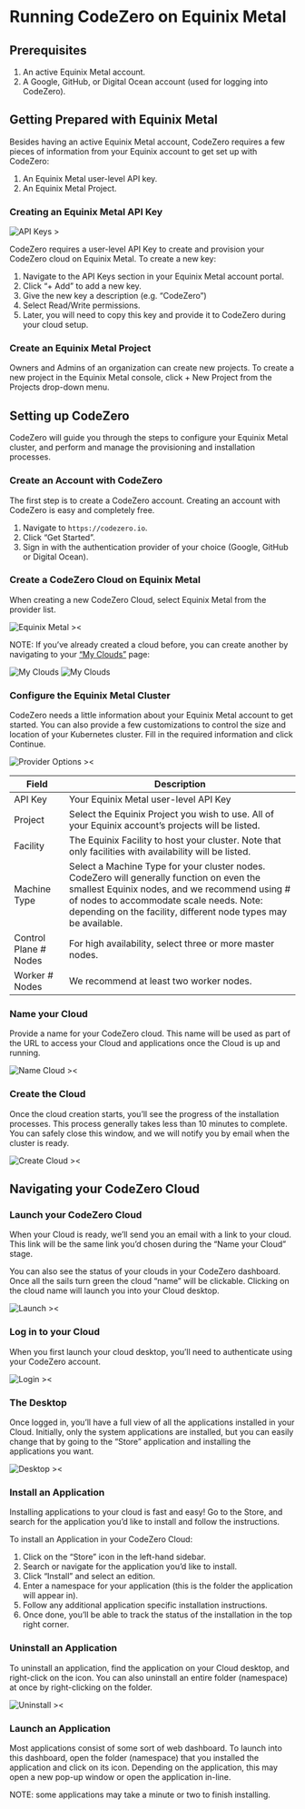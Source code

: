 # Running CodeZero on Equinix Metal

## Prerequisites

1. An active Equinix Metal account.
1. A Google, GitHub, or Digital Ocean account (used for logging into CodeZero).

## Getting Prepared with Equinix Metal

Besides having an active Equinix Metal account, CodeZero requires a few pieces of information from your Equinix account to get set up with CodeZero:

1. An Equinix Metal user-level API key.
1. An Equinix Metal Project.

### Creating an Equinix Metal API Key

![API Keys >](../_media/partners/equinix/image11.png ":size=300")

CodeZero requires a user-level API Key to create and provision your CodeZero cloud on Equinix Metal. To create a new key:

1. Navigate to the API Keys section in your Equinix Metal account portal.
2. Click “+ Add” to add a new key.
3. Give the new key a description (e.g. “CodeZero”)
4. Select Read/Write permissions.
5. Later, you will need to copy this key and provide it to CodeZero during your cloud setup.

### Create an Equinix Metal Project

Owners and Admins of an organization can create new projects. To create a new project in the Equinix Metal console, click + New Project from the Projects drop-down menu.

## Setting up CodeZero

CodeZero will guide you through the steps to configure your Equinix Metal cluster, and perform and manage the provisioning and installation processes.

### Create an Account with CodeZero

The first step is to create a CodeZero account. Creating an account with CodeZero is easy and completely free.

1. Navigate to `https://codezero.io`.
1. Click “Get Started”.
1. Sign in with the authentication provider of your choice (Google, GitHub or Digital Ocean).

### Create a CodeZero Cloud on Equinix Metal

When creating a new CodeZero Cloud, select Equinix Metal from the provider list.

![Equinix Metal ><](../_media/partners/equinix/image6.png ":size=600")

NOTE: If you’ve already created a cloud before, you can create another by navigating to your [“My Clouds”](https://codezero.io/clouds) page:

![My Clouds](../_media/partners/equinix/image7.png ":size=400")
![My Clouds](../_media/partners/equinix/image13.png ":size=400")

### Configure the Equinix Metal Cluster

CodeZero needs a little information about your Equinix Metal account to get started. You can also provide a few customizations to control the size and location of your Kubernetes cluster. Fill in the required information and click Continue.

![Provider Options ><](../_media/partners/equinix/image12.png ":size=500")

| Field                 | Description                                                                                                                                                                                                                                              |
| --------------------- | -------------------------------------------------------------------------------------------------------------------------------------------------------------------------------------------------------------------------------------------------------- |
| API Key               | Your Equinix Metal user-level API Key                                                                                                                                                                                                                    |
| Project               | Select the Equinix Project you wish to use. All of your Equinix account’s projects will be listed.                                                                                                                                                       |
| Facility              | The Equinix Facility to host your cluster. Note that only facilities with availability will be listed.                                                                                                                                                   |
| Machine Type          | Select a Machine Type for your cluster nodes. CodeZero will generally function on even the smallest Equinix nodes, and we recommend using # of nodes to accommodate scale needs. Note: depending on the facility, different node types may be available. |
| Control Plane # Nodes | For high availability, select three or more master nodes.                                                                                                                                                                                                |
| Worker # Nodes        | We recommend at least two worker nodes.                                                                                                                                                                                                                  |

### Name your Cloud

Provide a name for your CodeZero cloud. This name will be used as part of the URL to access your Cloud and applications once the Cloud is up and running.

![Name Cloud ><](../_media/partners/equinix/image4.png ":size=500")

### Create the Cloud

Once the cloud creation starts, you’ll see the progress of the installation processes. This process generally takes less than 10 minutes to complete. You can safely close this window, and we will notify you by email when the cluster is ready.

![Create Cloud ><](../_media/partners/equinix/image10.png ":size=500")

## Navigating your CodeZero Cloud

### Launch your CodeZero Cloud

When your Cloud is ready, we’ll send you an email with a link to your cloud. This link will be the same link you’d chosen during the “Name your Cloud” stage.

You can also see the status of your clouds in your CodeZero dashboard. Once all the sails turn green the cloud “name” will be clickable. Clicking on the cloud name will launch you into your Cloud desktop.

![Launch ><](../_media/partners/equinix/image3.png ":size=500")

### Log in to your Cloud

When you first launch your cloud desktop, you’ll need to authenticate using your CodeZero account.

![Login ><](../_media/partners/equinix/image1.png ":size=500")

### The Desktop

Once logged in, you’ll have a full view of all the applications installed in your Cloud. Initially, only the system applications are installed, but you can easily change that by going to the “Store” application and installing the applications you want.

![Desktop ><](../_media/partners/equinix/image2.png ":size=500")

### Install an Application

Installing applications to your cloud is fast and easy! Go to the Store, and search for the application you’d like to install and follow the instructions.

To install an Application in your CodeZero Cloud:

1. Click on the “Store” icon in the left-hand sidebar.
1. Search or navigate for the application you’d like to install.
1. Click “Install” and select an edition.
1. Enter a namespace for your application (this is the folder the application will appear in).
1. Follow any additional application specific installation instructions.
1. Once done, you’ll be able to track the status of the installation in the top right corner.

### Uninstall an Application

To uninstall an application, find the application on your Cloud desktop, and right-click on the icon. You can also uninstall an entire folder (namespace) at once by right-clicking on the folder.

![Uninstall ><](../_media/partners/equinix/image5.png ":size=500")

### Launch an Application

Most applications consist of some sort of web dashboard. To launch into this dashboard, open the folder (namespace) that you installed the application and click on its icon. Depending on the application, this may open a new pop-up window or open the application in-line.

NOTE: some applications may take a minute or two to finish installing.
